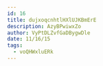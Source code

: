 ```yaml
---
id: 16
title: dujxoqcnhtlHXlUJKBmErE
description: AzyBPwiwxZo
author: VyPtDLZvfGaDBygwDle
date: 11/16/15
tags:
  - voQHWxluERk
---
```

